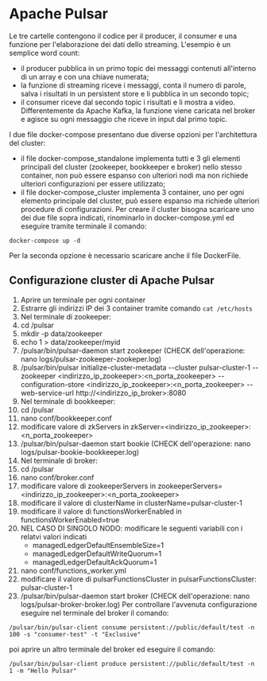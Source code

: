 # Apache Pulsar
Le tre cartelle contengono il codice per il producer, il consumer e una funzione per l'elaborazione dei dati dello streaming.
L'esempio è un semplice word count:
- il producer pubblica in un primo topic dei messaggi contenuti all'interno di un array e con una chiave numerata;
- la funzione di streaming riceve i messaggi, conta il numero di parole, salva i risultati in un persistent store e li pubblica in un secondo topic;
- il consumer riceve dal secondo topic i risultati e li mostra a video.
Differentemente da Apache Kafka, la funzione viene caricata nel broker e agisce su ogni messaggio che riceve in input dal primo topic.

I due file docker-compose presentano due diverse opzioni per l'architettura del cluster:
- il file docker-compose_standalone implementa tutti e 3 gli elementi principali del cluster (zookeeper, bookkeeper e broker) nello stesso container, non può essere espanso con ulteriori nodi ma non richiede ulteriori configurazioni per essere utilizzato;
- il file docker-compose_cluster implementa 3 container, uno per ogni elemento principale del cluster, può essere espanso ma richiede ulteriori procedure di configurazioni.
Per creare il cluster bisogna scaricare uno dei due file sopra indicati, rinominarlo in docker-compose.yml ed eseguire tramite terminale il comando:
```
docker-compose up -d
```
Per la seconda opzione è necessario scaricare anche il file DockerFile.

## Configurazione cluster di Apache Pulsar
1. Aprire un terminale per ogni container
2. Estrarre gli indirizzi IP dei 3 container tramite comando ``` cat /etc/hosts ```
3. Nel terminale di zookeeper:
  1. cd /pulsar
  2. mkdir -p data/zookeeper
  3. echo 1 > data/zookeeper/myid
  4. /pulsar/bin/pulsar-daemon start zookeeper (CHECK dell'operazione: nano logs/pulsar-zookeeper-zookeper.log)
  5. /pulsar/bin/pulsar initialize-cluster-metadata --cluster pulsar-cluster-1 --zookeeper <indirizzo_ip_zookeeper>:<n_porta_zookeeper> --configuration-store <indirizzo_ip_zookeeper>:<n_porta_zookeeper> --web-service-url http://<indirizzo_ip_broker>:8080
4. Nel terminale di bookkeeper:
  1. cd /pulsar
  2. nano conf/bookkeeper.conf
  3. modificare valore di zkServers in zkServer=<indirizzo_ip_zookeeper>:<n_porta_zookeeper>
  4. /pulsar/bin/pulsar-daemon start bookie (CHECK dell'operazione: nano logs/pulsar-bookie-bookkeeper.log)
5. Nel terminale di broker:
  1. cd /pulsar
  2. nano conf/broker.conf
  3. modificare valore di zookeeperServers in zookeeperServers=<indirizzo_ip_zookeeper>:<n_porta_zookeeper>
  4. modificare il valore di clusterName in clusterName=pulsar-cluster-1
  5. modificare il valore di functionsWorkerEnabled in functionsWorkerEnabled=true
  6. NEL CASO DI SINGOLO NODO: modificare le seguenti variabili con i relatvi valori indicati
     - managedLedgerDefaultEnsembleSize=1
     - managedLedgerDefaultWriteQuorum=1
     - managedLedgerDefaultAckQuorum=1
  7. nano conf/functions_worker.yml
  8. modificare il valore di pulsarFunctionsCluster in pulsarFunctionsCluster: pulsar-cluster-1
  9. /pulsar/bin/pulsar-daemon start broker (CHECK dell'operazione: nano logs/pulsar-broker-broker.log)
Per controllare l'avvenuta configurazione eseguire nel terminale del broker il comando:
```
/pulsar/bin/pulsar-client consume persistent://public/default/test -n 100 -s "consumer-test" -t "Exclusive"
```
poi aprire un altro terminale del broker ed eseguire il comando:
```
/pulsar/bin/pulsar-client produce persistent://public/default/test -n 1 -m "Hello Pulsar"
```

